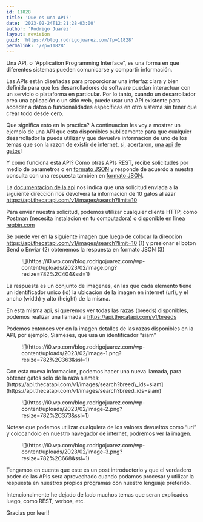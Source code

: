```yaml
---
id: 11828
title: 'Que es una API?'
date: '2023-02-24T12:21:28-03:00'
author: 'Rodrigo Juarez'
layout: revision
guid: 'https://blog.rodrigojuarez.com/?p=11828'
permalink: '/?p=11828'
---
```


Una API, o “Application Programming Interface”, es una forma en que diferentes sistemas pueden comunicarse y compartir información.

Las APIs están diseñadas para proporcionar una interfaz clara y bien definida para que los desarrolladores de software puedan interactuar con un servicio o plataforma en particular. Por lo tanto, cuando un desarrollador crea una aplicación o un sitio web, puede usar una API existente para acceder a datos o funcionalidades específicas en otro sistema sin tener que crear todo desde cero.

Que significa esto en la practica? A continuacion les voy a mostrar un ejemplo de una API que esta disponibles publicamente para que cualquier desarrollador la pueda utilizar y que devuelve informacion de uno de los temas que son la razon de existir de internet, si, acertaron, [una api de gatos](https://thecatapi.com/)!

Y como funciona esta API? Como otras APIs REST, recibe solicitudes por medio de parametros o en [formato JSON](https://blog.rodrigojuarez.com/2023/02/24/que-es-json/) y responde de acuerdo a nuestra consulta con una respuesta tambien en [formato JSON](https://blog.rodrigojuarez.com/2023/02/24/que-es-json/).

La [documentacion de la api](https://developers.thecatapi.com/) nos indica que una solicitud enviada a la siguiente direccion nos devolvera la informacion de 10 gatos al azar <https://api.thecatapi.com/v1/images/search?limit=10>

Para enviar nuestra solicitud, podemos utilizar cualquier cliente HTTP, como Postman (necesita instalacion en tu computadora) o disponible en linea [reqbin.com](https://reqbin.com/)

Se puede ver en la siguiente imagen que luego de colocar la direccion <https://api.thecatapi.com/v1/images/search?limit=10> (1) y presionar el boton Send o Enviar (2) obtenemos la respuesta en formato JSON (3)

<figure class="wp-block-image size-large">![](https://i0.wp.com/blog.rodrigojuarez.com/wp-content/uploads/2023/02/image.png?resize=782%2C404&ssl=1)</figure>La respuesta es un conjunto de imagenes, en las que cada elemento tiene un identificador unico (id) la ubicacion de la imagen en internet (url), y el ancho (width) y alto (height) de la misma.

En esta misma api, si queremos ver todas las razas (breeds) disponibles, podemos realizar una llamada a <https://api.thecatapi.com/v1/breeds>

Podemos entonces ver en la imagen detalles de las razas disponibles en la API, por ejemplo, Siameses, que usa un identificador “siam”

<figure class="wp-block-image size-large">![](https://i0.wp.com/blog.rodrigojuarez.com/wp-content/uploads/2023/02/image-1.png?resize=782%2C363&ssl=1)</figure>Con esta nueva informacion, podemos hacer una nueva llamada, para obtener gatos solo de la raza siames: [https://api.thecatapi.com/v1/images/search?breed\_ids=siam](https://api.thecatapi.com/v1/images/search?breed_ids=siam)

<figure class="wp-block-image size-large">![](https://i0.wp.com/blog.rodrigojuarez.com/wp-content/uploads/2023/02/image-2.png?resize=782%2C373&ssl=1)</figure>Notese que podemos utilizar cualquiera de los valores devueltos como “url” y colocandolo en nuestro navegador de internet, podremos ver la imagen.

<figure class="wp-block-image size-large">![](https://i0.wp.com/blog.rodrigojuarez.com/wp-content/uploads/2023/02/image-3.png?resize=782%2C668&ssl=1)</figure>Tengamos en cuenta que este es un post introductorio y que el verdadero poder de las APIs sera aprovechado cuando podamos procesar y utilizar la respuesta en nuestros propios programas con nuestro lenguaje preferido.

Intencionalmente he dejado de lado muchos temas que seran explicados luego, como REST, verbos, etc.

Gracias por leer!!
